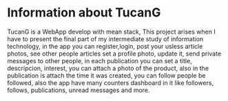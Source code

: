 # Information about TucanG
TucanG is a WebApp develop with mean stack, This project arises when I have to present the final part of my intermediate study of information technology, in the app
you can register,login, post your usless article photos, see other people articles set a profile photo, update it, send private messages to other people, in each
publication you can set a title, descripcion, interest, you can attach a photo of the product, also in the publication is attach the time it was created,
you can follow people be followed, also the app have many counters dashboard in it like followers, follows, publications, unread messages and more.
 
